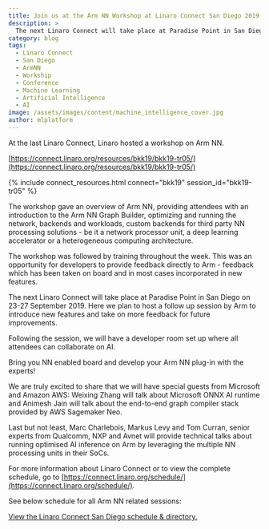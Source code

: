 ```yaml
---
title: Join us at the Arm NN Workshop at Linaro Connect San Diego 2019
description: >
  The next Linaro Connect will take place at Paradise Point in San Diego on 23-27 September 2019. Here we plan to host a follow up session by Arm to introduce new features and take on more feedback for future improvements.
category: blog
tags:
  - Linaro Connect
  - San Diego
  - ArmNN
  - Workship
  - Conference
  - Machine Learning
  - Artificial Intelligence
  - AI
image: /assets/images/content/machine_intelligence_cover.jpg
author: mlplatform
---
```


At the last Linaro Connect, Linaro hosted a workshop on Arm NN.

[https://connect.linaro.org/resources/bkk19/bkk19-tr05/](https://connect.linaro.org/resources/bkk19/bkk19-tr05/)

{% include connect_resources.html connect="bkk19" session_id="bkk19-tr05" %}

The workshop gave an overview of Arm NN, providing attendees with an introduction to the Arm NN Graph Builder, optimizing and running the network, backends and workloads, custom backends for third party NN processing solutions - be it a network processor unit, a deep learning accelerator or a heterogeneous computing architecture.

The workshop was followed by training throughout the week. This was an opportunity for developers to provide feedback directly to Arm - feedback which has been taken on board and in most cases incorporated in new features.

The next Linaro Connect will take place at Paradise Point in San Diego on 23-27 September 2019. Here we plan to host a follow up session by Arm to introduce new features and take on more feedback for future improvements.

Following the session, we will have a developer room set up where all attendees can collaborate on AI.

Bring you NN enabled board and develop your Arm NN plug-in with the experts!

We are truly excited to share that we will have special guests from Microsoft and Amazon AWS: Weixing Zhang will talk about Microsoft ONNX AI runtime and Animesh Jain will talk about the end-to-end graph compiler stack provided by AWS Sagemaker Neo.

Last but not least, Marc Charlebois, Markus Levy and Tom Curran, senior experts from Qualcomm, NXP and Avnet will provide technical talks about running optimised AI inference on Arm by leveraging the multiple NN processing units in their SoCs.

For more information about Linaro Connect or to view the complete schedule, go to [https://connect.linaro.org/schedule/](https://connect.linaro.org/schedule/).

See below schedule for all Arm NN related sessions:

<a id="sched-embed" href="//linaroconnectsandiego.sched.com/overview/type/AI%2FMachine+Learning">View the Linaro Connect San Diego schedule &amp; directory.</a>

<script type="text/javascript" src="//linaroconnectsandiego.sched.com/js/embed.js"></script>
